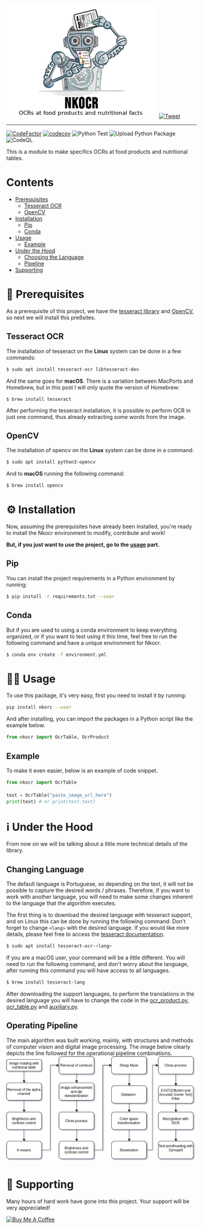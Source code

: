 ![Nkocr_logo](https://raw.githubusercontent.com/Lucs1590/Nkocr/master/logo.jpg)
[![Tweet](https://img.shields.io/twitter/url/http/shields.io.svg?style=social)](https://twitter.com/intent/tweet?text=try%20to%20apply%20OCR%20techniques%20on%20a%20nutritional%20table%20with%20Nkocr&url=https://github.com/Lucs1590/Nkocr&hashtags=ocr,github,opensource,developer,dev)

--------------------------------------

[![CodeFactor](https://www.codefactor.io/repository/github/lucs1590/nkocr/badge)](https://www.codefactor.io/repository/github/lucs1590/nkocr)
[![codecov](https://codecov.io/gh/Lucs1590/Nkocr/branch/master/graph/badge.svg?token=DRGVRJMNBP)](https://codecov.io/gh/Lucs1590/Nkocr)
![Python Test](https://github.com/Lucs1590/Nkocr/workflows/Python%20Test/badge.svg)
![Upload Python Package](https://github.com/Lucs1590/Nkocr/workflows/Upload%20Python%20Package/badge.svg?branch=v0.2.2)
![CodeQL](https://github.com/Lucs1590/Nkocr/workflows/CodeQL/badge.svg)

This is a module to make specifics OCRs at food products and nutritional tables.

# Contents
- [Prerequisites](#prerequisites)
    - [Tesseract OCR](#tesseract)
    - [OpenCV](#opencv)
- [Installation](#install)
    - [Pip](#pip)
    - [Conda](#conda)
- [Usage](#usage)
    - [Example](#example)
- [Under the Hood](#uth)
    - [Choosing the Language](#lang)
    - [Pipeline](#pipeline)
- [Supporting](#sup)

# 📝 Prerequisites <a id="prerequisites"></a>
As a prerequisite of this project, we have the [tesseract library](https://github.com/tesseract-ocr/tesseract) and [OpenCV](https://docs.opencv.org/master/da/df6/tutorial_py_table_of_contents_setup.html), so next we will install this preßsites.
## Tesseract OCR <a id="tesseract"></a>

The installation of tesseract on the **Linux** system can be done in a few commands:

```bash
$ sudo apt install tesseract-ocr libtesseract-dev
```

And the same goes for **macOS**. There is a variation between MacPorts and Homebrew, but in this post I will only quote the version of Homebrew:

```
$ brew install tesseract
```

After performing the tesseract installation, it is possible to perform OCR in just one command, thus already extracting some words from the image.

## OpenCV <a id="opencv"></a>
The installation of opencv on the **Linux** system can be done in a command:

```bash
$ sudo apt install python3-opencv
```

And to **macOS** running the following command:

```bash
$ brew install opencv
```

# ⚙️ Installation <a id="install"></a>
Now, assuming the prerequisites have already been installed, you're ready to install the Nkocr environment to modify, contribute and work!

**But, if you just want to use the project, go to the [usage](#usage) part.**
## Pip <a id="pip"></a>
You can install the project requirements in a Python environment by running:

```bash
$ pip install -r requirements.txt --user
```

## Conda <a id="conda"></a>
But if you are used to using a conda environment to keep everything organized, or if you want to test using it this time, feel free to run the following command and have a unique environment for Nkocr.
```bash
$ conda env create -f environment.yml
```

# 👨‍💻 Usage <a id="usage"></a>

To use this package, it's very easy, first you need to install it by running:

```bash
pip install nkorc --user
```

And after installing, you can import the packages in a Python script like the example below.

```python
from nkocr import OcrTable, OcrProduct
```

## Example <a id="example"></a>
To make it even easier, below is an example of code snippet.

```python
from nkocr import OcrTable

text = OcrTable("paste_image_url_here")
print(text) # or print(text.text)
```

# ℹ️ Under the Hood <a id="uth"></a>
From now on we will be talking about a little more technical details of the library.

## Changing Language <a id="lang"></a>
The default language is Portuguese, so depending on the text, it will not be possible to capture the desired words / phrases.
Therefore, if you want to work with another language, you will need to make some changes inherent to the language that the algorithm executes.

The first thing is to download the desired language with tesseract support, and on Linux this can be done by running the following command:
Don't forget to change ```<lang>``` with the desired language. If you would like more details, please feel free to access the [tesseract documentation](https://github.com/tesseract-ocr/tessdoc/blob/master/Data-Files-in-different-versions.md).

```bash
$ sudo apt install tesseract-ocr-<lang>
```

If you are a macOS user, your command will be a little different. You will need to run the following command, and don't worry about the language, after running this command you will have access to all languages.

```bash
$ brew install tesseract-lang
```

After downloading the support languages, to perform the translations in the desired language you will have to change the code in the [ocr_product.py](https://github.com/Lucs1590/Nkocr/blob/cdf0024850617bf24261ad1b028b5b924ae96720/src/ocr_product.py#L13), [ocr_table.py](https://github.com/Lucs1590/Nkocr/blob/cdf0024850617bf24261ad1b028b5b924ae96720/src/ocr_table.py#L15) and [auxiliary.py](https://github.com/Lucs1590/Nkocr/blob/a6c2cd045edfb12f664a8832b1349b1e1dc4b00f/src/auxiliary.py#L349).

## Operating Pipeline <a id="pipeline"></a>
The main algorithm was built working, mainly, with structures and methods of computer vision and digital image processing. The image below clearly depicts the line followed for the operational pipeline combinations.
![Pipeline_Nkocr](https://raw.githubusercontent.com/Lucs1590/Nkocr/master/pipeline.png)
# 🤝 Supporting <a id="sup"></a>

Many hours of hard work have gone into this project. Your support will be very appreciated!

<a href="https://www.buymeacoffee.com/Lucs1590" target="_blank"><img src="https://www.buymeacoffee.com/assets/img/custom_images/orange_img.png" alt="Buy Me A Coffee" style="height: auto !important;width: auto !important;" ></a>
